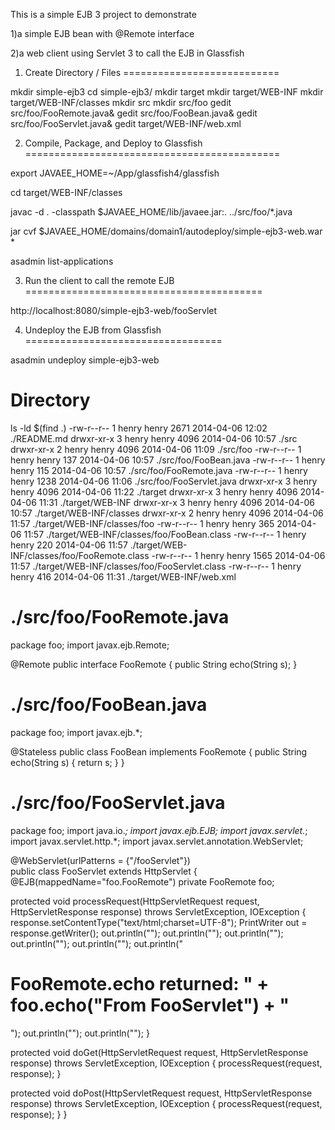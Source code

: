 This is a simple EJB 3 project to demonstrate 

1)a simple EJB bean with @Remote interface

2)a web client using Servlet 3 to call the EJB in Glassfish

1. Create Directory / Files
===========================

mkdir simple-ejb3
cd simple-ejb3/
mkdir target
mkdir target/WEB-INF
mkdir target/WEB-INF/classes
mkdir src
mkdir src/foo
gedit src/foo/FooRemote.java&
gedit src/foo/FooBean.java&
gedit src/foo/FooServlet.java&
gedit target/WEB-INF/web.xml

2. Compile, Package, and Deploy to Glassfish
============================================

export JAVAEE_HOME=~/App/glassfish4/glassfish

cd target/WEB-INF/classes

javac -d . -classpath $JAVAEE_HOME/lib/javaee.jar:. ../src/foo/*.java

jar cvf $JAVAEE_HOME/domains/domain1/autodeploy/simple-ejb3-web.war *

asadmin list-applications

3. Run the client to call the remote EJB
=========================================

http://localhost:8080/simple-ejb3-web/fooServlet

4. Undeploy the EJB from Glassfish
==================================

asadmin undeploy simple-ejb3-web

Directory
=========

ls -ld $(find .)
-rw-r--r-- 1 henry henry 2671 2014-04-06 12:02 ./README.md
drwxr-xr-x 3 henry henry 4096 2014-04-06 10:57 ./src
drwxr-xr-x 2 henry henry 4096 2014-04-06 11:09 ./src/foo
-rw-r--r-- 1 henry henry  137 2014-04-06 10:57 ./src/foo/FooBean.java
-rw-r--r-- 1 henry henry  115 2014-04-06 10:57 ./src/foo/FooRemote.java
-rw-r--r-- 1 henry henry 1238 2014-04-06 11:06 ./src/foo/FooServlet.java
drwxr-xr-x 3 henry henry 4096 2014-04-06 11:22 ./target
drwxr-xr-x 3 henry henry 4096 2014-04-06 11:31 ./target/WEB-INF
drwxr-xr-x 3 henry henry 4096 2014-04-06 10:57 ./target/WEB-INF/classes
drwxr-xr-x 2 henry henry 4096 2014-04-06 11:57 ./target/WEB-INF/classes/foo
-rw-r--r-- 1 henry henry  365 2014-04-06 11:57 ./target/WEB-INF/classes/foo/FooBean.class
-rw-r--r-- 1 henry henry  220 2014-04-06 11:57 ./target/WEB-INF/classes/foo/FooRemote.class
-rw-r--r-- 1 henry henry 1565 2014-04-06 11:57 ./target/WEB-INF/classes/foo/FooServlet.class
-rw-r--r-- 1 henry henry  416 2014-04-06 11:31 ./target/WEB-INF/web.xml

./src/foo/FooRemote.java
=========================

package foo;
import javax.ejb.Remote;  
 
@Remote
public interface FooRemote {
   public String echo(String s);
}

./src/foo/FooBean.java
======================
package foo;
import javax.ejb.*;
 
@Stateless
public class FooBean implements FooRemote {
  public String echo(String s) {
    return s;
  }
}

./src/foo/FooServlet.java
==========================

package foo;
import java.io.*;
import javax.ejb.EJB;
import javax.servlet.*;
import javax.servlet.http.*;
import javax.servlet.annotation.WebServlet;

@WebServlet(urlPatterns = {"/fooServlet"})  
public class FooServlet extends HttpServlet {
   @EJB(mappedName="foo.FooRemote")
   private FooRemote foo;
   
   protected void processRequest(HttpServletRequest request, HttpServletResponse response)
   throws ServletException, IOException {
       response.setContentType("text/html;charset=UTF-8");
       PrintWriter out = response.getWriter();
       out.println("<html>");
       out.println("<head>");
       out.println("<title>Servlet FooServlet</title>");
       out.println("</head>");
       out.println("<body>");
       out.println("<h1>FooRemote.echo returned: " + foo.echo("From FooServlet") + "</h1>");
       out.println("</body>");
       out.println("</html>");
   }
   
   protected void doGet(HttpServletRequest request, HttpServletResponse response)
   throws ServletException, IOException {
       processRequest(request, response);
   }
   
   protected void doPost(HttpServletRequest request, HttpServletResponse response)
   throws ServletException, IOException {
       processRequest(request, response);
   }
}

